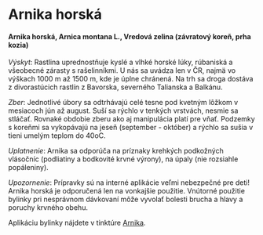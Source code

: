 Arnika horská
=============

#### Arnika horská, Arnica montana L., Vredová zelina (závratový koreň, prha kozia)

*Výskyt*: Rastlina uprednostňuje kyslé a vlhké horské lúky, rúbaniská a
všeobecné zárasty s rašelinníkmi. U nás sa uvádza len v ČR, najmä vo výškach
1000 m až 1500 m, kde je úplne chránená. Na trh sa droga dostáva z divorastúcich
rastlín z Bavorska, severného Talianska a Balkánu.

*Zber*: Jednotlivé úbory sa odtrhávajú celé tesne pod kvetným lôžkom v mesiacoch
jún až august. Suší sa rýchlo v tenkých vrstvách, nesmie sa stláčať. Rovnaké
obdobie zberu ako aj manipulácia platí pre vňať. Podzemky s koreňmi sa
vykopávajú na jeseň (september - október) a rýchlo sa sušia v tieni umelým
teplom do 40oC.

*Uplatnenie*: Arnika sa odporúča na príznaky krehkých podkožných vlásočníc
(podliatiny a bodkovité krvné výrony), na úpaly (nie rozsiahle popáleniny).

*Upozornenie*: Prípravky sú na interné aplikácie veľmi nebezpečné pre deti!
Arnika horská je odporučená len na vonkajšie použitie. Vnútorné použitie bylinky
pri nesprávnom dávkovaní môže vyvolať bolesti brucha a hlavy a poruchy krvného
obehu.

Aplikáciu bylinky nájdete v tinktúre [Arnika](../tinktury/arnika).

